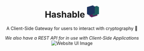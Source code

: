 <div align="center">
  <h1>Hashable  <img src="https://github.com/haneenmahd/hashable/blob/master/docs/icon.png" alt="Hashable Icon" height="40px" /></h1>
  <p>A Client-Side Gateway for users to interact with cryptography 🤩</p>
  <i>We also have a REST API for in use with Client-Side Applications</i>
  <img src="https://user-images.githubusercontent.com/72091386/147578933-5804b90c-2d61-480d-8fd0-3ff8abe37f30.png" alt="Website UI Image" />
</div>
